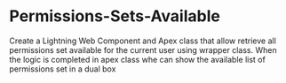 # Permissions-Sets-Available
Create a Lightning Web Component and Apex class that allow retrieve all permissions set available for the current user using wrapper class. When the logic is completed in apex class whe can show the available list of permissions set in a dual box
